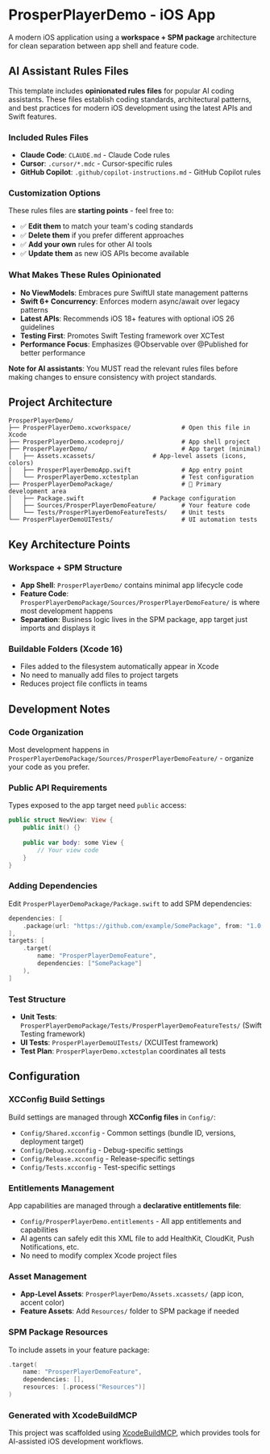 # ProsperPlayerDemo - iOS App

A modern iOS application using a **workspace + SPM package** architecture for clean separation between app shell and feature code.

## AI Assistant Rules Files

This template includes **opinionated rules files** for popular AI coding assistants. These files establish coding standards, architectural patterns, and best practices for modern iOS development using the latest APIs and Swift features.

### Included Rules Files
- **Claude Code**: `CLAUDE.md` - Claude Code rules
- **Cursor**: `.cursor/*.mdc` - Cursor-specific rules
- **GitHub Copilot**: `.github/copilot-instructions.md` - GitHub Copilot rules

### Customization Options
These rules files are **starting points** - feel free to:
- ✅ **Edit them** to match your team's coding standards
- ✅ **Delete them** if you prefer different approaches
- ✅ **Add your own** rules for other AI tools
- ✅ **Update them** as new iOS APIs become available

### What Makes These Rules Opinionated
- **No ViewModels**: Embraces pure SwiftUI state management patterns
- **Swift 6+ Concurrency**: Enforces modern async/await over legacy patterns
- **Latest APIs**: Recommends iOS 18+ features with optional iOS 26 guidelines
- **Testing First**: Promotes Swift Testing framework over XCTest
- **Performance Focus**: Emphasizes @Observable over @Published for better performance

**Note for AI assistants**: You MUST read the relevant rules files before making changes to ensure consistency with project standards.

## Project Architecture

```
ProsperPlayerDemo/
├── ProsperPlayerDemo.xcworkspace/              # Open this file in Xcode
├── ProsperPlayerDemo.xcodeproj/                # App shell project
├── ProsperPlayerDemo/                          # App target (minimal)
│   ├── Assets.xcassets/                # App-level assets (icons, colors)
│   ├── ProsperPlayerDemoApp.swift              # App entry point
│   └── ProsperPlayerDemo.xctestplan            # Test configuration
├── ProsperPlayerDemoPackage/                   # 🚀 Primary development area
│   ├── Package.swift                   # Package configuration
│   ├── Sources/ProsperPlayerDemoFeature/       # Your feature code
│   └── Tests/ProsperPlayerDemoFeatureTests/    # Unit tests
└── ProsperPlayerDemoUITests/                   # UI automation tests
```

## Key Architecture Points

### Workspace + SPM Structure
- **App Shell**: `ProsperPlayerDemo/` contains minimal app lifecycle code
- **Feature Code**: `ProsperPlayerDemoPackage/Sources/ProsperPlayerDemoFeature/` is where most development happens
- **Separation**: Business logic lives in the SPM package, app target just imports and displays it

### Buildable Folders (Xcode 16)
- Files added to the filesystem automatically appear in Xcode
- No need to manually add files to project targets
- Reduces project file conflicts in teams

## Development Notes

### Code Organization
Most development happens in `ProsperPlayerDemoPackage/Sources/ProsperPlayerDemoFeature/` - organize your code as you prefer.

### Public API Requirements
Types exposed to the app target need `public` access:
```swift
public struct NewView: View {
    public init() {}
    
    public var body: some View {
        // Your view code
    }
}
```

### Adding Dependencies
Edit `ProsperPlayerDemoPackage/Package.swift` to add SPM dependencies:
```swift
dependencies: [
    .package(url: "https://github.com/example/SomePackage", from: "1.0.0")
],
targets: [
    .target(
        name: "ProsperPlayerDemoFeature",
        dependencies: ["SomePackage"]
    ),
]
```

### Test Structure
- **Unit Tests**: `ProsperPlayerDemoPackage/Tests/ProsperPlayerDemoFeatureTests/` (Swift Testing framework)
- **UI Tests**: `ProsperPlayerDemoUITests/` (XCUITest framework)
- **Test Plan**: `ProsperPlayerDemo.xctestplan` coordinates all tests

## Configuration

### XCConfig Build Settings
Build settings are managed through **XCConfig files** in `Config/`:
- `Config/Shared.xcconfig` - Common settings (bundle ID, versions, deployment target)
- `Config/Debug.xcconfig` - Debug-specific settings  
- `Config/Release.xcconfig` - Release-specific settings
- `Config/Tests.xcconfig` - Test-specific settings

### Entitlements Management
App capabilities are managed through a **declarative entitlements file**:
- `Config/ProsperPlayerDemo.entitlements` - All app entitlements and capabilities
- AI agents can safely edit this XML file to add HealthKit, CloudKit, Push Notifications, etc.
- No need to modify complex Xcode project files

### Asset Management
- **App-Level Assets**: `ProsperPlayerDemo/Assets.xcassets/` (app icon, accent color)
- **Feature Assets**: Add `Resources/` folder to SPM package if needed

### SPM Package Resources
To include assets in your feature package:
```swift
.target(
    name: "ProsperPlayerDemoFeature",
    dependencies: [],
    resources: [.process("Resources")]
)
```

### Generated with XcodeBuildMCP
This project was scaffolded using [XcodeBuildMCP](https://github.com/cameroncooke/XcodeBuildMCP), which provides tools for AI-assisted iOS development workflows.